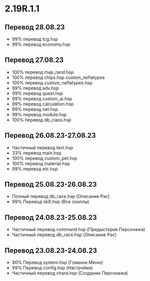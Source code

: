 # 2.19R.1.1
## Перевод 28.08.23
- 99% перевод tcg.hsp
- 99% перевод economy.hsp

## Перевод 27.08.23
- 100% перевод map_rand.hsp
- 100% перевод chips.hsp custom_nefiatypes
- 100% перевод custom_nefiatypes.hsp
- 99% перевод adv.hsp
- 99% перевод quest.hsp
- 99% перевод custom_ai.hsp
- 99% перевод calculation.hsp
- 99% перевод net.hsp
- 99% перевод module.hsp
- 100% перевод db_class.hsp

## Перевод 26.08.23-27.08.23
- Частичный перевод text.hsp
- 33% перевод main.hsp
- 100% перевод custom_pet.hsp
- 100% перевод material.hsp
- 99% перевод etc.hsp

## Перевод 25.08.23-26.08.23
- Полный перевод db_race.hsp (Описание Рас)
- 99% Перевод skill.hsp (Все скиллы)

## Перевод 24.08.23-25.08.23
- Частичный перевод command.hsp (Предыстория Персонажа)
- Частичный перевод db_race.hsp (Описание Рас)

## Перевод 23.08.23-24.08.23
- 90% Перевод system.hsp (Главное Меню)
- 99% Перевод config.hsp (Настройки)
- Частичный перевод chara.hsp (Создание Персонажа)
